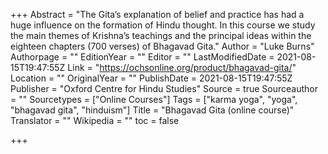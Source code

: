 +++
Abstract = "The Gita’s explanation of belief and practice has had a huge influence on the formation of Hindu thought. In this course we study the main themes of Krishna’s teachings and the principal ideas within the eighteen chapters (700 verses) of Bhagavad Gita."
Author = "Luke Burns"
Authorpage = ""
EditionYear = ""
Editor = ""
LastModifiedDate = 2021-08-15T19:47:55Z
Link = "https://ochsonline.org/product/bhagavad-gita/"
Location = ""
OriginalYear = ""
PublishDate = 2021-08-15T19:47:55Z
Publisher = "Oxford Centre for Hindu Studies"
Source = true
Sourceauthor = ""
Sourcetypes = ["Online Courses"]
Tags = ["karma yoga", "yoga", "bhagavad gita", "hinduism"]
Title = "Bhagavad Gita (online course)"
Translator = ""
Wikipedia = ""
toc = false

+++
